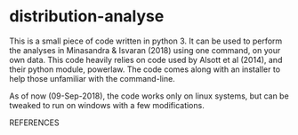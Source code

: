 # distribution-analyse

This is a small piece of code written in python 3. It can be used to perform the analyses in Minasandra & Isvaran (2018) using one command, on your own data. 
This code heavily relies on code used by Alsott et al (2014), and their python module, powerlaw.
The code comes along with an installer to help those unfamiliar with the command-line.

As of now (09-Sep-2018), the code works only on linux systems, but can be tweaked to run on windows with a few modifications.

REFERENCES
